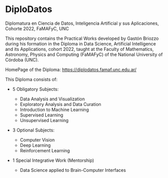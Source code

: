 # DiploDatos
Diplomatura en Ciencia de Datos, Inteligencia Artificial y sus Aplicaciones, Cohorte 2022, FaMAFyC, UNC

This repository contains the Practical Works developed by Gastón Briozzo during his formation in the Diploma in Data Science, Artificial Intelligence and its Applications, cohort 2022, taught at the Faculty of Mathematics, Astronomy, Physics and Computing (FaMAFyC) of the National University of Córdoba (UNC).

HomePage of the Diploma: https://diplodatos.famaf.unc.edu.ar/

This Diploma consists of:

- 5 Obligatory Subjects:
  - Data Analysis and Visualization
  - Exploratory Analysis and Data Curation
  - Introduction to Machine Learning
  - Supervised Learning
  - Unsupervised Learning

- 3 Optional Subjects:
  - Computer Vision
  - Deep Learning
  - Reinforcement Learning

- 1 Special Integrative Work (Mentorship)
  - Data Science applied to Brain-Computer Interfaces
